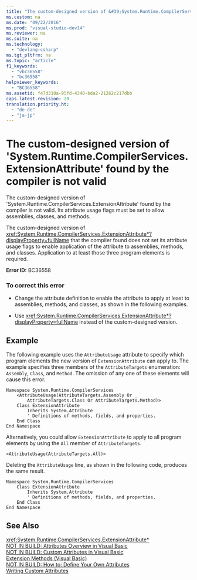 ```yaml
---
title: "The custom-designed version of &#39;System.Runtime.CompilerServices.ExtensionAttribute&#39; found by the compiler is not valid"
ms.custom: na
ms.date: "09/22/2016"
ms.prod: "visual-studio-dev14"
ms.reviewer: na
ms.suite: na
ms.technology: 
  - "devlang-csharp"
ms.tgt_pltfrm: na
ms.topic: "article"
f1_keywords: 
  - "vbc36558"
  - "bc36558"
helpviewer_keywords: 
  - "BC36558"
ms.assetid: f47d310a-95fd-4340-bda2-21262c217dbb
caps.latest.revision: 20
translation.priority.ht: 
  - "de-de"
  - "ja-jp"
---
```

# The custom-designed version of &#39;System.Runtime.CompilerServices.ExtensionAttribute&#39; found by the compiler is not valid
The custom-designed version of 'System.Runtime.CompilerServices.ExtensionAttribute' found by the compiler is not valid. Its attribute usage flags must be set to allow assemblies, classes, and methods.  
  
 The custom-designed version of <xref:System.Runtime.CompilerServices.ExtensionAttribute*?displayProperty=fullName> that the compiler found does not set its attribute usage flags to enable application of the attribute to assemblies, methods, and classes. Application to at least those three program elements is required.  
  
 **Error ID:** BC36558  
  
### To correct this error  
  
-   Change the attribute definition to enable the attribute to apply at least to assemblies, methods, and classes, as shown in the following examples.  
  
-   Use <xref:System.Runtime.CompilerServices.ExtensionAttribute*?displayProperty=fullName> instead of the custom-designed version.  
  
## Example  
 The following example uses the `AttributeUsage` attribute to specify which program elements the new version of `ExtensionAttribute` can apply to. The example specifies three members of the `AttributeTargets` enumeration: `Assembly`, `Class`, and `Method`. The omission of any one of these elements will cause this error.  
  
```  
Namespace System.Runtime.CompilerServices  
    <AttributeUsage(AttributeTargets.Assembly Or _  
        AttributeTargets.Class Or AttributeTargets.Method)>  
    Class ExtensionAttribute  
        Inherits System.Attribute  
        ' Definitions of methods, fields, and properties.  
    End Class  
End Namespace  
```  
  
 Alternatively, you could allow `ExtensionAttribute` to apply to all program elements by using the `All` member of `AttributeTargets`.  
  
```  
<AttributeUsage(AttributeTargets.All)>  
```  
  
 Deleting the `AttributeUsage` line, as shown in the following code, produces the same result.  
  
```  
Namespace System.Runtime.CompilerServices  
    Class ExtensionAttribute  
        Inherits System.Attribute  
        ' Definitions of methods, fields, and properties.  
    End Class  
End Namespace  
```  
  
## See Also  
 <xref:System.Runtime.CompilerServices.ExtensionAttribute*>   
 [NOT IN BUILD: Attributes Overview in Visual Basic](assetId:///0d0cff64-892d-4f57-83bd-bef388553d4f)   
 [NOT IN BUILD: Custom Attributes in Visual Basic](assetId:///d72d8a5c-8f64-4614-b15b-cad66845d047)   
 [Extension Methods (Visual Basic)](../vs140/extension-methods--visual-basic-.md)   
 [NOT IN BUILD: How to: Define Your Own Attributes](assetId:///039609c4-ec43-4f44-945f-aa3b5b535c6a)   
 [Writing Custom Attributes](assetId:///97216f69-bde8-49fd-ac40-f18c500ef5dc)